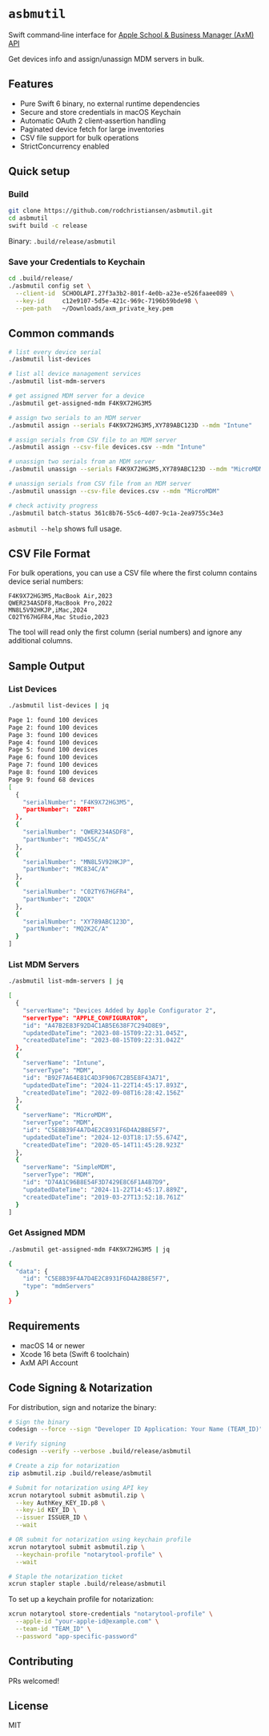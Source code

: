 # `asbmutil`

Swift command‑line interface for [Apple School & Business Manager (AxM) API](https://developer.apple.com/documentation/apple-school-and-business-manager-api)

Get devices info and assign/unassign MDM servers in bulk.

## Features

* Pure Swift 6 binary, no external runtime dependencies
* Secure and store credentials in macOS Keychain
* Automatic OAuth 2 client‑assertion handling
* Paginated device fetch for large inventories
* CSV file support for bulk operations
* StrictConcurrency enabled

## Quick setup

### Build

```bash
git clone https://github.com/rodchristiansen/asbmutil.git
cd asbmutil
swift build -c release
```

Binary: `.build/release/asbmutil`

### Save your Credentials to Keychain

```bash
cd .build/release/
./asbmutil config set \
  --client-id  SCHOOLAPI.27f3a3b2-801f-4e0b-a23e-e526faaee089 \
  --key-id     c12e9107-5d5e-421c-969c-7196b59bde98 \
  --pem-path   ~/Downloads/axm_private_key.pem
```

## Common commands

```bash
# list every device serial
./asbmutil list-devices

# list all device management services
./asbmutil list-mdm-servers

# get assigned MDM server for a device
./asbmutil get-assigned-mdm F4K9X72HG3M5

# assign two serials to an MDM server
./asbmutil assign --serials F4K9X72HG3M5,XY789ABC123D --mdm "Intune"

# assign serials from CSV file to an MDM server
./asbmutil assign --csv-file devices.csv --mdm "Intune"

# unassign two serials from an MDM server
./asbmutil unassign --serials F4K9X72HG3M5,XY789ABC123D --mdm "MicroMDM"

# unassign serials from CSV file from an MDM server
./asbmutil unassign --csv-file devices.csv --mdm "MicroMDM"

# check activity progress
./asbmutil batch-status 361c8b76-55c6-4d07-9c1a-2ea9755c34e3
```

`asbmutil --help` shows full usage.

## CSV File Format

For bulk operations, you can use a CSV file where the first column contains device serial numbers:

```csv
F4K9X72HG3M5,MacBook Air,2023
QWER234ASDF8,MacBook Pro,2022
MN8L5V92HKJP,iMac,2024
C02TY67HGFR4,Mac Studio,2023
```

The tool will read only the first column (serial numbers) and ignore any additional columns.

## Sample Output

### List Devices

```bash
./asbmutil list-devices | jq

Page 1: found 100 devices
Page 2: found 100 devices
Page 3: found 100 devices
Page 4: found 100 devices
Page 5: found 100 devices
Page 6: found 100 devices
Page 7: found 100 devices
Page 8: found 100 devices
Page 9: found 68 devices
[
  {
    "serialNumber": "F4K9X72HG3M5",
    "partNumber": "Z0RT"
  },
  {
    "serialNumber": "QWER234ASDF8",
    "partNumber": "MD455C/A"
  },
  {
    "serialNumber": "MN8L5V92HKJP",
    "partNumber": "MC834C/A"
  },
  {
    "serialNumber": "C02TY67HGFR4",
    "partNumber": "Z0QX"
  },
  {
    "serialNumber": "XY789ABC123D",
    "partNumber": "MQ2K2C/A"
  }
]
```

### List MDM Servers

```bash
./asbmutil list-mdm-servers | jq

[
  {
    "serverName": "Devices Added by Apple Configurator 2",
    "serverType": "APPLE_CONFIGURATOR",
    "id": "A47B2E83F92D4C1AB5E638F7C294D8E9",
    "updatedDateTime": "2023-08-15T09:22:31.045Z",
    "createdDateTime": "2023-08-15T09:22:31.042Z"
  },
  {
    "serverName": "Intune",
    "serverType": "MDM",
    "id": "B92F7A64E81C4D3F9067C2B5E8F43A71",
    "updatedDateTime": "2024-11-22T14:45:17.893Z",
    "createdDateTime": "2022-09-08T16:28:42.156Z"
  },
  {
    "serverName": "MicroMDM",
    "serverType": "MDM",
    "id": "C5E8B39F4A7D4E2C8931F6D4A2B8E5F7",
    "updatedDateTime": "2024-12-03T18:17:55.674Z",
    "createdDateTime": "2020-05-14T11:45:28.923Z"
  },
  {
    "serverName": "SimpleMDM",
    "serverType": "MDM",
    "id": "D74A1C96B8E54F3D7429E8C6F1A4B7D9",
    "updatedDateTime": "2024-11-22T14:45:17.889Z",
    "createdDateTime": "2019-03-27T13:52:18.761Z"
  }
]
```

### Get Assigned MDM

```bash
./asbmutil get-assigned-mdm F4K9X72HG3M5 | jq

{
  "data": {
    "id": "C5E8B39F4A7D4E2C8931F6D4A2B8E5F7",
    "type": "mdmServers"
  }
}
```

## Requirements

* macOS 14 or newer  
* Xcode 16 beta (Swift 6 toolchain)  
* AxM API Account

## Code Signing & Notarization

For distribution, sign and notarize the binary:

```bash
# Sign the binary
codesign --force --sign "Developer ID Application: Your Name (TEAM_ID)" .build/release/asbmutil

# Verify signing
codesign --verify --verbose .build/release/asbmutil

# Create a zip for notarization
zip asbmutil.zip .build/release/asbmutil

# Submit for notarization using API key
xcrun notarytool submit asbmutil.zip \
  --key AuthKey_KEY_ID.p8 \
  --key-id KEY_ID \
  --issuer ISSUER_ID \
  --wait

# OR submit for notarization using keychain profile
xcrun notarytool submit asbmutil.zip \
  --keychain-profile "notarytool-profile" \
  --wait

# Staple the notarization ticket
xcrun stapler staple .build/release/asbmutil
```

To set up a keychain profile for notarization:

```bash
xcrun notarytool store-credentials "notarytool-profile" \
  --apple-id "your-apple-id@example.com" \
  --team-id "TEAM_ID" \
  --password "app-specific-password"
```

## Contributing

PRs welcomed!

## License

MIT
